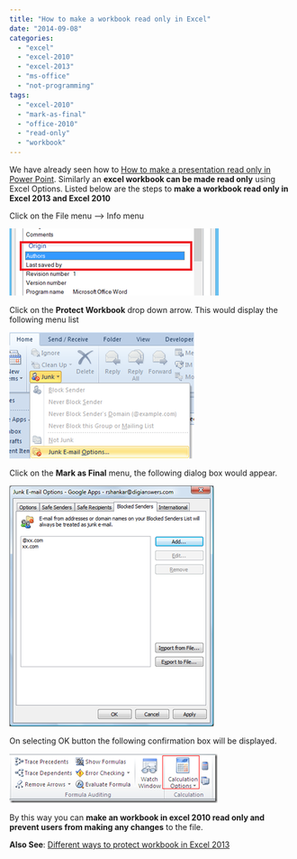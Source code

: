 ```yaml
---
title: "How to make a workbook read only in Excel"
date: "2014-09-08"
categories: 
  - "excel"
  - "excel-2010"
  - "excel-2013"
  - "ms-office"
  - "not-programming"
tags: 
  - "excel-2010"
  - "mark-as-final"
  - "office-2010"
  - "read-only"
  - "workbook"
---
```


We have already seen how to [How to make a presentation read only in Power Point](http://blogmines.com/blog/2010/02/26/how-to-make-a-powerpoint-in-office-2010-read-only/). Similarly an **excel workbook can be made read only** using Excel Options. Listed below are the steps to **make a workbook read only in Excel 2013 and Excel 2010**

Click on the File menu –> Info menu

[![Protect Workbook in Excel 2013 and Excel 2010](images/2_image_thumb10.png "Protect Workbook in Excel 2013 and Excel 2010")](http://blogmines.com/blog/wp-content/uploads/2010/03/image10.png)

Click on the **Protect Workbook** drop down arrow. This would display the following menu list

[![Mark workbook as final in Excel 2013 and Excel 2010](images/1_image_thumb11.png "Mark workbook as final in Excel 2013 and Excel 2010")](http://blogmines.com/blog/wp-content/uploads/2010/03/image11.png)

Click on the **Mark as Final** menu, the following dialog box would appear.

[![image](images/1_image_thumb12.png "image")](http://blogmines.com/blog/wp-content/uploads/2010/03/image12.png)

On selecting OK button the following confirmation box will be displayed.

[![Warning message when workbook marked as final in edited](images/image_thumb13.png "Warning message when workbook marked as final in edited")](http://blogmines.com/blog/wp-content/uploads/2010/03/image13.png)

By this way you can **make an workbook in excel 2010 read only and prevent users from making any changes** to the file.

**Also See**: [Different ways to protect workbook in Excel 2013](http://blogmines.com/blog/different-ways-to-protect-workbook-using-excel-2013/)
